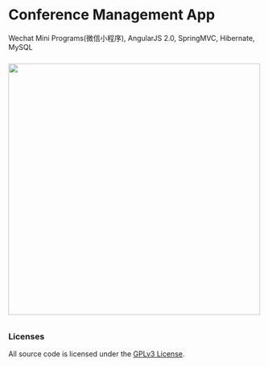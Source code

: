 # Conference Management App

Wechat Mini Programs(微信小程序), AngularJS 2.0, SpringMVC, Hibernate, MySQL

<img src="https://git.oschina.net/logo.svg" height="500px" style="margin: 10px auto;">

### Licenses

All source code is licensed under the [GPLv3 License](LICENSE.md).